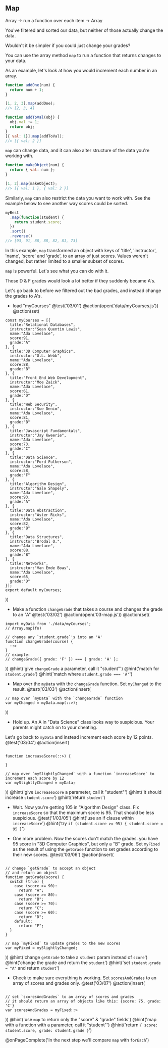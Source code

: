 ## Map
Array -> run a function over each item -> Array

You've filtered and sorted our data, but neither of those actually change the data.

Wouldn't it be simpler if you could just change your grades?

You can use the array method `map` to run a function that returns changes to your data.

As an example, let's look at how you would increment each number in an array.

```js
function addOne(num) {
  return num + 1;
}

[1, 2, 3].map(addOne);
//> [2, 3, 4]

function addToVal(obj) {
  obj.val += 1;
  return obj;
}
[{ val: 1}].map(addToVal);
//> [{ val: 2 }]
```

`map` can change data, and it can also alter structure of the data you're working with.

```js
function makeObject(num) {
  return { val: num };
}

[1, 2].map(makeObject);
//> [{ val: 1 }, { val: 2 }]
```

Similarly, `map` can also restrict the data you want to work with.  See the example below to see another way scores could be sorted.

```js
myBest
  .map(function(student) {
    return student.score;
  })
  .sort()
  .reverse()
//> [93, 91, 88, 88, 82, 81, 73]
```

In this example, `map` transformed an object with keys of 'title', 'instructor', 'name', 'score' and 'grade', to an array of just scores. Values weren't changed, but rather limited to a smaller subset of scores.

`map` is powerful. Let's see what you can do with it.

Those D & F grades would look a lot better if they suddenly became A's.

Let's go back to before we filtered out the bad grades, and instead change the grades to A's.

+ load "myCourses"
@test('03/01')
@action(open('data/myCourses.js'))
@action(set(
```
const myCourses = [{
  title:"Relational Databases",
  instructor:"Sean Quentin Lewis",
  name:"Ada Lovelace",
  score:91,
  grade:"A"
}, {
  title:"3D Computer Graphics",
  instructor:"G.L. Webb",
  name:"Ada Lovelace",
  score:88,
  grade:"B"
}, {
  title:"Front End Web Development",
  instructor:"Moe Zaick",
  name:"Ada Lovelace",
  score:61,
  grade:"D"
}, {
  title:"Web Security",
  instructor:"Sue Denim",
  name:"Ada Lovelace",
  score:81,
  grade:"B"
}, {
  title:"Javascript Fundamentals",
  instructor:"Jay Kweerie",
  name:"Ada Lovelace",
  score:73,
  grade:"C"
}, {
  title:"Data Science",
  instructor:"Ford Fulkerson",
  name:"Ada Lovelace",
  score:58,
  grade:"F"
}, {
  title:"Algorithm Design",
  instructor:"Gale Shapely",
  name:"Ada Lovelace",
  score:93,
  grade:"A"
}, {
  title:"Data Abstraction",
  instructor:"Aster Ricks",
  name:"Ada Lovelace",
  score:82,
  grade:"B"
}, {
  title:"Data Structures",
  instructor:"Brodal Q.",
  name:"Ada Lovelace",
  score:88,
  grade:"B"
}, {
  title:"Networks",
  instructor:"Van Emde Boas",
  name:"Ada Lovelace",
  score:65,
  grade:"D"
}];
export default myCourses;
```
))

+ Make a function `changeGrade` that takes a course and changes the grade to an "A"
@test('03/02')
@action(open('03-map.js'))
@action(set(
```
import myData from './data/myCourses';
// Array.map(fn)

// change any `student.grade`'s into an 'A'
function changeGrade(course) {
  ::>
}
// example:
// changeGrade({ grade: 'F' }) === { grade: 'A' };
```
))
@hint('give `changeGrade` a parameter, call it "student"')
@hint('match for `student.grade`')
@hint('match where `student.grade === 'A'`')


+ Map over the `myData` with the `changeGrade` function. Set `myChanged` to the result.
@test('03/03')
@action(insert(
```
// map over `myData` with the `changeGrade` function
var myChanged = myData.map(::>);
```
))


+ Hold up. An A in "Data Science" class looks way to suspicious. Your parents might catch on to your cheating.

Let's go back to `myData` and instead increment each score by 12 points.
@test('03/04')
@action(insert(
```

function increaseScore(::>) {

}

// map over `mySlightlyChanged` with a function `increaseScore` to increment each score by 12
var mySlightlyChanged = myData;
```
))
@hint('give `increaseScore` a parameter, call it "student"')
@hint('it should increase `student.score`')
@hint('return `student`')

+ Wait. Now you're getting 105 in "Algorithm Design" class. Fix `increaseScore` so that the maximum score is 95. That should be less suspicious.
@test('1/03/05')
@hint('use an if clause within `increaseScore`')
@hint('try `if (student.score >= 95) { student.score = 95 }`')

+ One more problem. Now the scores don't match the grades. you have 95 score in "3D Computer Graphics", but only a "B" grade. Set `myFixed` as the result of using the `getGrade` function to set grades according to their new scores.
@test('03/06')
@action(insert(
```

// change `getGrade` to accept an object
// and return an object
function getGrade(score) {
  switch (true) {
    case (score >= 90):
      return "A";
    case (score >= 80):
      return "B";
    case (score >= 70):
      return "C";
    case (score >= 60):
      return "D";
    default:
      return "F";
  }
}

// map `myFixed` to update grades to the new scores
var myFixed = mySlightlyChanged;
```
))
@hint('change `getGrade` to take a `student` param instead of `score`')
@hint('change the grade and return the `student`')
@hint('set `student.grade = "A"` and return `student`')

+ Check to make sure everything is working. Set `scoresAndGrades` to an array of scores and grades only.
@test('03/07')
@action(insert(
```

// set `scoresAndGrades` to an array of scores and grades
// it should return an array of objects like this: {score: 75, grade: 'C'}
var scoresAndGrades = myFixed::>
```
))
@hint('use `map` to return only the "score" & "grade" fields')
@hint('map with a function with a parameter, call it "student"')
@hint('return `{ score: student.score, grade: student.grade }`')

@onPageComplete('In the next step we'll compare `map` with `forEach`')
